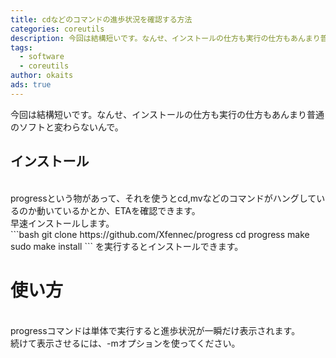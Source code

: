 ```yaml
---
title: cdなどのコマンドの進歩状況を確認する方法
categories: coreutils
description: 今回は結構短いです。なんせ、インストールの仕方も実行の仕方もあんまり普通のソフトと変わらないんで。
tags:
  - software
  - coreutils
author: okaits
ads: true
---
```

<div class="adservice-pc"></div>
今回は結構短いです。なんせ、インストールの仕方も実行の仕方もあんまり普通のソフトと変わらないんで。<br>

<h2>インストール</h2>
<br>
progressという物があって、それを使うとcd,mvなどのコマンドがハングしているのか動いているかとか、ETAを確認できます。<br>
早速インストールします。<br>
```bash
git clone https://github.com/Xfennec/progress
cd progress
make
sudo make install
```
</code></pre>
を実行するとインストールできます。<br>
<h1>使い方</h1>
<br>
progressコマンドは単体で実行すると進歩状況が一瞬だけ表示されます。<br>
続けて表示させるには、-mオプションを使ってください。<br>
<div class="adservice-pc adservice-sp"></div>